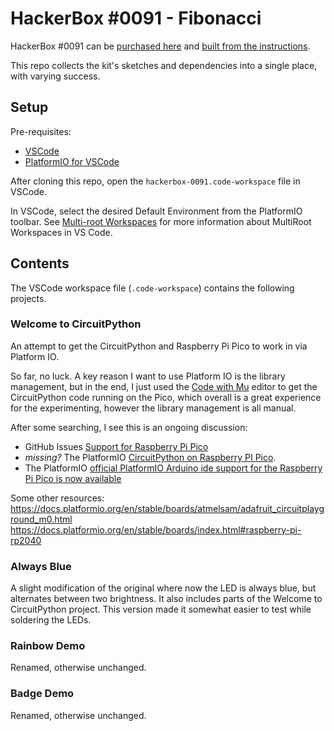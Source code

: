 # HackerBox #0091 - Fibonacci

HackerBox #0091 can be [purchased here](https://hackerboxes.com/collections/past-hackerboxes/products/hackerbox-0091-fibonacci) and [built from the instructions](https://www.instructables.com/HackerBox-0091-Fibonacci/).

This repo collects the kit's sketches and dependencies into a single place, with varying success.

## Setup

Pre-requisites:

* [VSCode](https://code.visualstudio.com/download)
* [PlatformIO for VSCode](https://platformio.org/install/ide?install=vscode)

After cloning this repo, open the `hackerbox-0091.code-workspace` file in VSCode.

In VSCode, select the desired Default Environment from the PlatformIO toolbar. See [Multi-root Workspaces](https://code.visualstudio.com/docs/editor/multi-root-workspaces) for more information about MultiRoot Workspaces in VS Code.

## Contents

The VSCode workspace file (`.code-workspace`) contains the following projects.

### Welcome to CircuitPython

An attempt to get the CircuitPython and Raspberry Pi Pico to work in via Platform IO.

So far, no luck. A key reason I want to use Platform IO is the library management, but in the end, I just used the [Code with Mu](https://codewith.mu/) editor to get the CircuitPython code running on the Pico, which overall is a great experience for the experimenting, however the library management is all manual.

After some searching, I see this is an ongoing discussion:
* GitHub Issues [Support for Raspberry Pi Pico](https://github.com/platformio/platformio-core/issues/728)
* _missing?_ The PlatformIO [CircuitPython on Raspberry PI Pico](https://community.platformio.org/t/circuitpython-on-raspberry-pi-pico/19887/2).
* The PlatformIO [official PlatformIO Arduino ide support for the Raspberry Pi Pico is now available](https://community.platformio.org/t/official-platformio-arduino-ide-support-for-the-raspberry-pi-pico-is-now-available/20792/8)

Some other resources:
https://docs.platformio.org/en/stable/boards/atmelsam/adafruit_circuitplayground_m0.html
https://docs.platformio.org/en/stable/boards/index.html#raspberry-pi-rp2040

### Always Blue

A slight modification of the original where now the LED is always blue, but alternates between two brightness. It also includes parts of the Welcome to CircuitPython project. This version made it somewhat easier to test while soldering the LEDs.

### Rainbow Demo

Renamed, otherwise unchanged.

### Badge Demo 

Renamed, otherwise unchanged.
